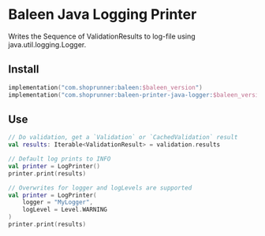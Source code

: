 # Baleen Java Logging Printer

Writes the Sequence of ValidationResults to log-file using java.util.logging.Logger.

## Install

```kotlin
implementation("com.shoprunner:baleen:$baleen_version")
implementation("com.shoprunner:baleen-printer-java-logger:$baleen_version")

```

## Use

```kotlin
// Do validation, get a `Validation` or `CachedValidation` result
val results: Iterable<ValidationResult> = validation.results

// Default log prints to INFO
val printer = LogPrinter()
printer.print(results)

// Overwrites for logger and logLevels are supported
val printer = LogPrinter(
    logger = "MyLogger",
    logLevel = Level.WARNING
)
printer.print(results)
```
